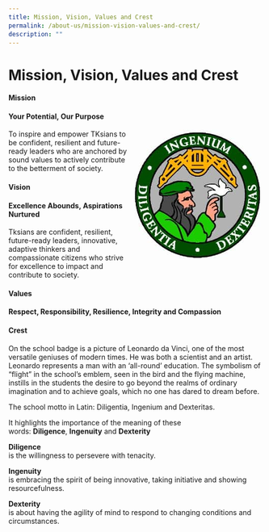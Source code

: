 ```yaml
---
title: Mission, Vision, Values and Crest
permalink: /about-us/mission-vision-values-and-crest/
description: ""
---
```

# Mission, Vision, Values and Crest

#### Mission

#### Your Potential,&nbsp;Our Purpose

<div>
<div style="float: right">
<img src="/images/1-1.jpg">
</div><div>
To inspire and empower TKsians to be confident, resilient and future-ready leaders who are anchored by sound values to actively contribute to the betterment of society.
</div></div>

#### Vision

#### Excellence Abounds,&nbsp;Aspirations Nurtured

Tksians are confident, resilient, future-ready leaders, innovative, adaptive thinkers and compassionate citizens who strive for excellence to impact and contribute to society.

#### Values

#### **Respect, Responsibility, Resilience, Integrity&nbsp;and&nbsp;Compassion**

#### Crest

On the school badge is a picture of Leonardo da Vinci, one of the most versatile geniuses of modern times. He was both a scientist and an artist. Leonardo represents a man with an ‘all-round’ education. The symbolism of “flight” in the school’s emblem, seen in the bird and the flying machine, instills in the students the desire to go beyond the realms of ordinary imagination and to achieve goals, which no one has dared to dream before.

The school motto in Latin: Diligentia, Ingenium and Dexteritas.

It highlights the importance of the meaning of these words:&nbsp;**Diligence**,&nbsp;**Ingenuity**&nbsp;and&nbsp;**Dexterity**

**Diligence**  
is the willingness to persevere with tenacity.

**Ingenuity**  
is embracing the spirit of being innovative, taking initiative and showing resourcefulness.

**Dexterity**  
is about having the agility of mind to respond to changing conditions and circumstances.